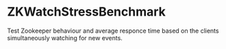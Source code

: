 ZKWatchStressBenchmark
======================

Test Zookeeper behaviour and average responce time based on the clients simultaneously watching for new events.
